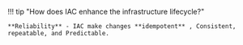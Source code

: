 


!!! tip "How does IAC enhance the infrastructure lifecycle?"

    **Reliability** - IAC make changes **idempotent** , Consistent, repeatable, and Predictable.
